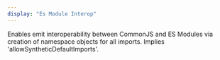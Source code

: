 ```yaml
---
display: "Es Module Interop"
---
```


Enables emit interoperability between CommonJS and ES Modules via creation of namespace objects for all imports. Implies 'allowSyntheticDefaultImports'.
